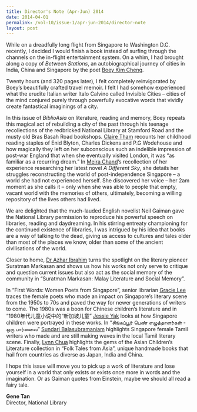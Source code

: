 ```yaml
---
title: Director's Note (Apr-Jun) 2014
date: 2014-04-01
permalink: /vol-10/issue-1/apr-jun-2014/director-note
layout: post
---
```

While on a dreadfully long flight from Singapore to Washington D.C. recently, I decided I would finish a book instead of surfing through the channels on the in-flight entertainment system. On a whim, I had brought along a copy of <i>Between Stations</i>, an autobiographical journey of cities in India, China and Singapore by the poet [Boey Kim Cheng](/vol-10/issue-1/apr-jun-2014/library-memory).

Twenty hours (and 320 pages later), I felt completely reinvigorated by Boey’s beautifully crafted travel memoir. I felt I had somehow experienced what the erudite Italian writer Italo Calvino called Invisible Cities – cities of the mind conjured purely through powerfully evocative words that vividly create fantastical imaginings of a city. 

In this issue of <i>BiblioAsia</i> on literature, reading and memory, Boey repeats this magical act of rebuilding a city of the past through his teenage recollections of the redbricked National Library at Stamford Road and the musty old Bras Basah Road bookshops. [Claire Tham](/vol-10/issue-1/apr-jun-2014/reading-memory) recounts her childhood reading staples of Enid Blyton, Charles Dickens and P.G Wodehouse and how magically they left on her subconscious such an indelible impression of post-war England that when she eventually visited London, it was “as familiar as a recurring dream.” In [Meira Chand](/vol-10/issue-1/apr-jun-2014/journey-memory)’s recollection of her experience researching her latest novel <i>A Different Sky</i>, she details her struggles reconstructing the world of post-independence Singapore – a world she had not experienced herself. She discovered her voice – her 2am moment as she calls it – only when she was able to people that empty, vacant world with the memories of others, ultimately, becoming a willing repository of the lives others had lived.

We are delighted that the much-lauded English novelist Neil Gaiman gave the National Library permission to reproduce his powerful speech on libraries, reading and daydreaming. In his stirring entreaty championing for the continued existence of libraries, I was intrigued by his idea that books are a way of talking to the dead, giving us access to cultures and tales older than most of the places we know, older than some of the ancient civilisations of the world.

Closer to home, [Dr Azhar Ibrahim]() turns the spotlight on the literary pioneer Suratman Markasan and shows us how his works not only serve to critique and question current issues but also act as the social memory of the community in “Suratman Markasan: Malay Literature and Social Memory”.

In “First Words: Women Poets from Singapore”, senior librarian [Gracie Lee](/vol-10/issue-1/apr-jun-2014/first-women-poets) traces the female poets who made an impact on Singapore’s literary scene from the 1950s to 70s and paved the way for newer generations of writers to come. The 1980s was a boon for Chinese children’s literature and in “1980年代儿童小说中的“新加坡儿童” [Jessie Yak](/vol-10/issue-1/apr-jun-2014/sg-children) looks at how Singapore children were portrayed in these works. In “சிங்கப்பூர் பெண் எழுத்தாளர்கள்  - ஒரு பார்வைை” [Sundari Balasubramaniam]() highlights Singapore female Tamil writers who made and are still making waves in the local Tamil literary scene. Finally, [Lynn Chua](/vol-10/issue-1/apr-jun-2014/folk-tales) highlights the gems of the Asian Children’s Literature collection in “Folk Tales from Asia”, unique handmade books that hail from countries as diverse as Japan, India and China.

I hope this issue will move you to pick up a work of literature and lose yourself in a world that only exists or exists once more in words and the imagination. Or as Gaiman quotes from Einstein, maybe we should all read a fairy tale.

<b>Gene Tan</b><br>Director, National Library